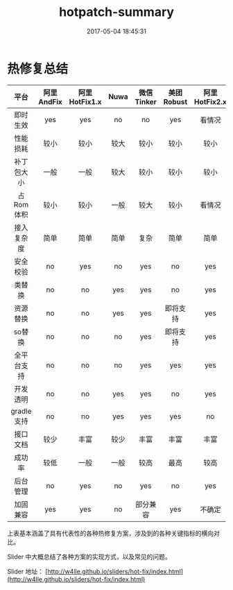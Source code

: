 ﻿---
title: hotpatch-summary
date: 2017-05-04 18:45:31
tags: [Android, 热补丁]
thumbnail: http://7xs23g.com1.z0.glb.clouddn.com/android.jpg
---

# 热修复总结

| 平台 | 阿里 AndFix | 阿里 HotFix1.x | Nuwa | 微信Tinker | 美团Robust | 阿里 HotFix2.x|
| :---: | :----: | :----: |:----: |:----: |:----: |:----: 	
| 即时生效 | yes | yes | no | no | yes | 看情况 | 
| 性能损耗 | 较小   | 较小  | 较大 | 较小 | 较小 |  较小 |
| 补丁包大小 | 一般 | 一般  | 较大 | 较小 | 较小 | 较小 | 
| 占Rom体积  | 较小   | 较小 | 一般 | 较大 | 较小 | 看情况| 
| 接入复杂度 | 简单 | 简单 | 简单 | 复杂 | 简单 | 简单 | 
| 安全校验   | no   | yes  | no   | yes  | no   | yes | 
| 类替换    | no    | no   | yes | yes  | no    | yes | 
| 资源替换  | no    | no   | yes  | yes | 即将支持| yes | 
| so替换    | no    | no   | no   | yes | 即将支持 | yes | 
| 全平台支持 |no    | no   | no   | yes  | yes   | yes | 
| 开发透明  | no    | no   | yes  | yes | no    | yes | 
| gradle支持| no    | no   | yes  | yes | yes   | no | 
| 接口文档   |较少  | 丰富 | 较少 | 丰富 | 丰富 | 丰富 | 
| 成功率    | 较低  | 一般 | 一般 | 较高 | 最高 | 较高 | 
| 后台管理  | no   | yes   | no   | yes  | no   | yes | 
| 加固兼容  | yes   | yes  | no | 部分兼容 | yes | 不确定 | 

上表基本涵盖了具有代表性的各种热修复方案，涉及到的各种关键指标的横向对比。

Slider 中大概总结了各种方案的实现方式，以及常见的问题。

Slider 地址： [http://w4lle.github.io/sliders/hot-fix/index.html](http://w4lle.github.io/sliders/hot-fix/index.html)

